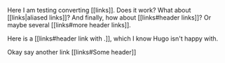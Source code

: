 Here I am testing converting [[links]]. Does it work? What about [[links|aliased links]]? And finally, how about [[links#header links]]? Or maybe several [[links#more header links]].

Here is a [[links#header link with .]], which I know Hugo isn't happy with.

Okay say another link [[links#Some header]]